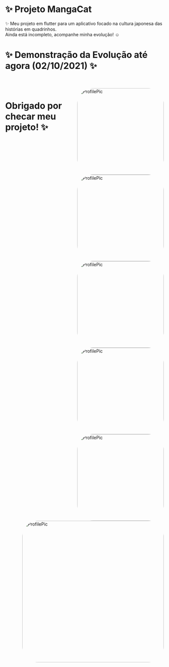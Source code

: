 # ✨ Projeto MangaCat

✨ Meu projeto em flutter para um aplicativo focado na cultura japonesa das histórias em quadrinhos. </br>
Ainda está incompleto, acompanhe minha evolução! ☺️ </br>

<h1> ✨ Demonstração da Evolução até agora (02/10/2021) ✨ </h1> </br>

<div style="display: inline_block"><br>    
    <img align="right" alt="ProfilePic" height="275" style="border-radius:50px;" src="https://media.discordapp.net/attachments/750852399815721092/893713121775058954/Characters.png?width=272&height=559">   
  <img align="right" alt="ProfilePic" height="275" style="border-radius:50px;" src="https://media.discordapp.net/attachments/750852399815721092/893713147188379648/Perfil.png?width=265&height=559">     
    <img align="right" alt="ProfilePic" height="275" style="border-radius:50px;" src="https://media.discordapp.net/attachments/750852399815721092/893718034949238795/Drawer.png?width=260&height=559">     
    <img align="right" alt="ProfilePic" height="275" style="border-radius:50px;" src="https://media.discordapp.net/attachments/750852399815721092/893713173155307530/Catalogo.png?width=254&height=558">      
    <img align="right" alt="ProfilePic" height="275" style="border-radius:50px;" src="https://media.discordapp.net/attachments/750852399815721092/893714485800472586/ezgif-2-e5d52c7634cf.png?width=253&height=559">     
    <img align="right" alt="ProfilePic" height="450" style="border-radius:50px;" src="https://media.discordapp.net/attachments/750852399815721092/893714564686946304/ezgif-2-e5d52c7634cf.gif?width=253&height=559">     
</div>

<h1> Obrigado por checar meu projeto! ✨ </h1>
<!--
## Getting Started

This project is a starting point for a Flutter application.

A few resources to get you started if this is your first Flutter project:

- [Lab: Write your first Flutter app](https://flutter.dev/docs/get-started/codelab)
- [Cookbook: Useful Flutter samples](https://flutter.dev/docs/cookbook)

For help getting started with Flutter, view our
[online documentation](https://flutter.dev/docs), which offers tutorials,
samples, guidance on mobile development, and a full API reference.
--!>
